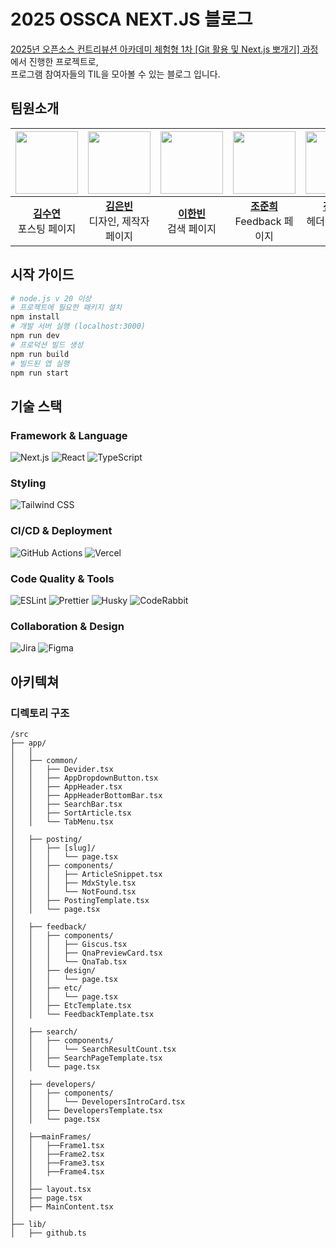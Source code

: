 # 2025 OSSCA NEXT.JS 블로그

[2025년 오픈소스 컨트리뷰션 아카데미 체험형 1차 [Git 활용 및 Next.js 뽀개기] 과정](https://www.contribution.ac/19936dcb-0b5f-806e-a556-cb984d06e452)에서 진행한 프로젝트로, <br> 프로그램 참여자들의 TIL을 모아볼 수 있는 블로그 입니다.

## 팀원소개

| <img src="https://avatars.githubusercontent.com/u/57708995?v=4" width="100"/> | <img src="https://avatars.githubusercontent.com/u/202383248?v=4" width="100"/> | <img src="https://avatars.githubusercontent.com/u/115773895?v=4" width="100"/> | <img src="https://avatars.githubusercontent.com/u/48996701?v=4" width="100"/> | <img src="https://avatars.githubusercontent.com/u/130109502?v=4" width="100"/> |
| :---------------------------------------------------------------------------: | :----------------------------------------------------------------------------: | :----------------------------------------------------------------------------: | :---------------------------------------------------------------------------: | :----------------------------------------------------------------------------: |
|         [**김수연**](https://github.com/syk001108) <br> 포스팅 페이지         |      [**김은빈**](https://github.com/ASI-031) <br> 디자인, 제작자 페이지       |            [**이한빈**](https://github.com/Clt689) <br> 검색 페이지            |       [**조준희**](https://github.com/aiminghee3) <br> Feedback 페이지        |       [**전예진**](https://github.com/dpwls02142) <br> 헤더, 메인페이지        |

## 시작 가이드

```bash
# node.js v 20 이상
# 프로젝트에 필요한 패키지 설치
npm install
# 개발 서버 실행 (localhost:3000)
npm run dev
# 프로덕션 빌드 생성
npm run build
# 빌드된 앱 실행
npm run start
```

## 기술 스택

### Framework & Language

![Next.js](https://img.shields.io/badge/Next.js-000000?style=for-the-badge&logo=nextdotjs&logoColor=white)
![React](https://img.shields.io/badge/React-61DAFB?style=for-the-badge&logo=react&logoColor=black)
![TypeScript](https://img.shields.io/badge/TypeScript-3178C6?style=for-the-badge&logo=typescript&logoColor=white)

### Styling

![Tailwind CSS](https://img.shields.io/badge/Tailwind_CSS-06B6D4?style=for-the-badge&logo=tailwindcss&logoColor=white)

### CI/CD & Deployment

![GitHub Actions](https://img.shields.io/badge/GitHub_Actions-2088FF?style=for-the-badge&logo=githubactions&logoColor=white)
![Vercel](https://img.shields.io/badge/Vercel-000000?style=for-the-badge&logo=vercel&logoColor=white)

### Code Quality & Tools

![ESLint](https://img.shields.io/badge/ESLint-4B32C3?style=for-the-badge&logo=eslint&logoColor=white)
![Prettier](https://img.shields.io/badge/Prettier-F7B93E?style=for-the-badge&logo=prettier&logoColor=black)
![Husky](https://img.shields.io/badge/Husky-272727?style=for-the-badge&logo=git&logoColor=white)
![CodeRabbit](https://img.shields.io/badge/CodeRabbit-FF3C7E?style=for-the-badge&logo=github&logoColor=white)

### Collaboration & Design

![Jira](https://img.shields.io/badge/Jira-0052CC?style=for-the-badge&logo=jira&logoColor=white)
![Figma](https://img.shields.io/badge/Figma-F24E1E?style=for-the-badge&logo=figma&logoColor=white)

## 아키텍쳐

### 디렉토리 구조

```
/src
├── app/
│   │
│   ├── common/
│   │   ├── Devider.tsx
│   │   ├── AppDropdownButton.tsx
│   │   ├── AppHeader.tsx
│   │   ├── AppHeaderBottomBar.tsx
│   │   ├── SearchBar.tsx
│   │   ├── SortArticle.tsx
│   │   └── TabMenu.tsx
│
│   ├── posting/
│   │   ├── [slug]/
│   │   │   └── page.tsx
│   │   ├── components/
│   │   │   ├── ArticleSnippet.tsx
│   │   │   ├── MdxStyle.tsx
│   │   │   └── NotFound.tsx
│   │   ├── PostingTemplate.tsx
│   │   └── page.tsx
│
│   ├── feedback/
│   │   ├── components/
│   │   │  	├── Giscus.tsx
│   │   │   ├── QnaPreviewCard.tsx
│   │   │   └── QnaTab.tsx
│   │   ├── design/
│   │   │   └── page.tsx
│   │   ├── etc/
│   │   │   └── page.tsx
│   │   ├── EtcTemplate.tsx
│   │   └── FeedbackTemplate.tsx
│
│   ├── search/
│   │   ├── components/
│   │   │   └── SearchResultCount.tsx
│   │   ├── SearchPageTemplate.tsx
│   │   └── page.tsx
│
│   ├── developers/
│   │   ├── components/
│   │   │   └── DevelopersIntroCard.tsx
│   │   ├── DevelopersTemplate.tsx
│   │   └── page.tsx
│
│   ├──mainFrames/
│   │   ├──Frame1.tsx
│   │   ├──Frame2.tsx
│   │   ├──Frame3.tsx
│   │   ├──Frame4.tsx
│   │
│   ├── layout.tsx
│   ├── page.tsx
│   ├── MainContent.tsx
│
├── lib/
│   ├── github.ts
```

